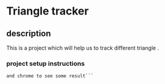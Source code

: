 # Triangle tracker

## description

This is a project which will help us to track different triangle .

### project setup instructions

```We used visual studio code to write some codes and styling it
and chrome to see some result```